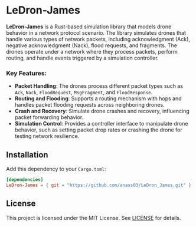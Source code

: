 # LeDron-James

**LeDron-James** is a Rust-based simulation library that models drone behavior in a network protocol scenario. 
The library simulates drones that handle various types of network packets, including acknowledgment (Ack), negative acknowledgment (Nack), flood requests, and fragments. 
The drones operate under a network where they process packets, perform routing, and handle events triggered by a simulation controller. 

### Key Features:
- **Packet Handling**: The drones process different packet types such as `Ack`, `Nack`, `FloodRequest`, `MsgFragment`, and `FloodResponse`.
- **Routing and Flooding**: Supports a routing mechanism with hops and handles packet flooding requests across neighboring drones.
- **Crash and Recovery**: Simulate drone crashes and recovery, influencing packet forwarding behavior.
- **Simulation Control**: Provides a controller interface to manipulate drone behavior, such as setting packet drop rates or crashing the drone for testing network resilience.

## Installation

Add this dependency to your `Cargo.toml`:

```toml
[dependencies]
LeDron-James = { git = "https://github.com/anass03/LeDron_James.git" }
```
## License

This project is licensed under the MIT License. See [LICENSE](./LICENSE) for details.
